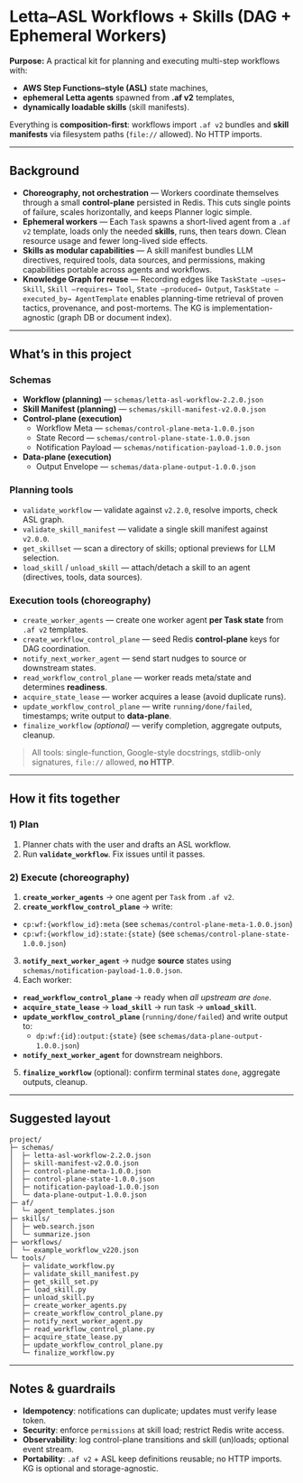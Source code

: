 # Letta–ASL Workflows + Skills (DAG + Ephemeral Workers)

**Purpose:** A practical kit for planning and executing multi-step workflows with:
- **AWS Step Functions–style (ASL)** state machines,
- **ephemeral Letta agents** spawned from **.af v2** templates,
- **dynamically loadable skills** (skill manifests).

Everything is **composition-first**: workflows import `.af v2` bundles and **skill manifests** via filesystem paths (`file://` allowed). No HTTP imports.

---

## Background

- **Choreography, not orchestration** — Workers coordinate themselves through a small **control-plane** persisted in Redis. This cuts single points of failure, scales horizontally, and keeps Planner logic simple.
- **Ephemeral workers** — Each `Task` spawns a short-lived agent from a `.af v2` template, loads only the needed **skills**, runs, then tears down. Clean resource usage and fewer long-lived side effects.
- **Skills as modular capabilities** — A skill manifest bundles LLM directives, required tools, data sources, and permissions, making capabilities portable across agents and workflows.
- **Knowledge Graph for reuse** — Recording edges like `TaskState —uses→ Skill`, `Skill —requires→ Tool`, `State —produced→ Output`, `TaskState —executed_by→ AgentTemplate` enables planning-time retrieval of proven tactics, provenance, and post-mortems. The KG is implementation-agnostic (graph DB or document index).

---

## What’s in this project

### Schemas
- **Workflow (planning)** — `schemas/letta-asl-workflow-2.2.0.json`
- **Skill Manifest (planning)** — `schemas/skill-manifest-v2.0.0.json`
- **Control-plane (execution)**
  - Workflow Meta — `schemas/control-plane-meta-1.0.0.json`
  - State Record — `schemas/control-plane-state-1.0.0.json`
  - Notification Payload — `schemas/notification-payload-1.0.0.json`
- **Data-plane (execution)**
  - Output Envelope — `schemas/data-plane-output-1.0.0.json`

### Planning tools
- `validate_workflow` — validate against `v2.2.0`, resolve imports, check ASL graph.
- `validate_skill_manifest` — validate a single skill manifest against `v2.0.0`.
- `get_skillset` — scan a directory of skills; optional previews for LLM selection.
- `load_skill` / `unload_skill` — attach/detach a skill to an agent (directives, tools, data sources).

### Execution tools (choreography)
- `create_worker_agents` — create one worker agent **per Task state** from `.af v2` templates.
- `create_workflow_control_plane` — seed Redis **control-plane** keys for DAG coordination.
- `notify_next_worker_agent` — send start nudges to source or downstream states.
- `read_workflow_control_plane` — worker reads meta/state and determines **readiness**.
- `acquire_state_lease` — worker acquires a lease (avoid duplicate runs).
- `update_workflow_control_plane` — write `running/done/failed`, timestamps; write output to **data-plane**.
- `finalize_workflow` *(optional)* — verify completion, aggregate outputs, cleanup.

> All tools: single-function, Google-style docstrings, stdlib-only signatures, `file://` allowed, **no HTTP**.

---

## How it fits together

### 1) Plan
1. Planner chats with the user and drafts an ASL workflow.
2. Run **`validate_workflow`**. Fix issues until it passes.

### 2) Execute (choreography)
1. **`create_worker_agents`** → one agent per `Task` from `.af v2`.
2. **`create_workflow_control_plane`** → write:
  - `cp:wf:{workflow_id}:meta` (see `schemas/control-plane-meta-1.0.0.json`)
  - `cp:wf:{workflow_id}:state:{state}` (see `schemas/control-plane-state-1.0.0.json`)
3. **`notify_next_worker_agent`** → nudge **source** states using `schemas/notification-payload-1.0.0.json`.
4. Each worker:
  - **`read_workflow_control_plane`** → ready when *all upstream are `done`*.
  - **`acquire_state_lease`** → **`load_skill`** → run task → **`unload_skill`**.
  - **`update_workflow_control_plane`** (`running/done/failed`) and write output to:
    - `dp:wf:{id}:output:{state}` (see `schemas/data-plane-output-1.0.0.json`)
  - **`notify_next_worker_agent`** for downstream neighbors.
5. **`finalize_workflow`** (optional): confirm terminal states `done`, aggregate outputs, cleanup.

---

## Suggested layout

```
project/
├─ schemas/
│  ├─ letta-asl-workflow-2.2.0.json
│  ├─ skill-manifest-v2.0.0.json
│  ├─ control-plane-meta-1.0.0.json
│  ├─ control-plane-state-1.0.0.json
│  ├─ notification-payload-1.0.0.json
│  └─ data-plane-output-1.0.0.json
├─ af/
│  └─ agent_templates.json
├─ skills/
│  ├─ web.search.json
│  └─ summarize.json
├─ workflows/
│  └─ example_workflow_v220.json
└─ tools/
   ├─ validate_workflow.py
   ├─ validate_skill_manifest.py
   ├─ get_skill_set.py
   ├─ load_skill.py
   ├─ unload_skill.py
   ├─ create_worker_agents.py
   ├─ create_workflow_control_plane.py
   ├─ notify_next_worker_agent.py
   ├─ read_workflow_control_plane.py
   ├─ acquire_state_lease.py
   ├─ update_workflow_control_plane.py
   └─ finalize_workflow.py
```

---

## Notes & guardrails

- **Idempotency**: notifications can duplicate; updates must verify lease token.
- **Security**: enforce `permissions` at skill load; restrict Redis write access.
- **Observability**: log control-plane transitions and skill (un)loads; optional event stream.
- **Portability**: `.af v2` + ASL keep definitions reusable; no HTTP imports. KG is optional and storage-agnostic.
